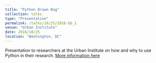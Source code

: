 ```yaml
---
title: "Python Brown Bag"
collection: talks
type: "Presentation"
permalink: /talks/10/25/2016-bb_1
venue: "Urban Institute"
date: 2016/10/25
location: "Washington, DC"
---
```


Presentation to researchers at the Urban Institute on how and why to use Python in their research. [More information here](https://github.com/UI-Research/Python-Brown-Bag)

